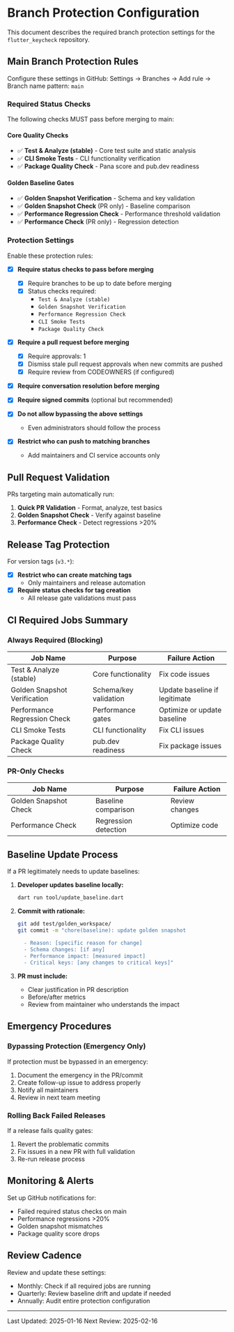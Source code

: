 # Branch Protection Configuration

This document describes the required branch protection settings for the `flutter_keycheck` repository.

## Main Branch Protection Rules

Configure these settings in GitHub: Settings → Branches → Add rule → Branch name pattern: `main`

### Required Status Checks

The following checks MUST pass before merging to main:

#### Core Quality Checks
- ✅ **Test & Analyze (stable)** - Core test suite and static analysis
- ✅ **CLI Smoke Tests** - CLI functionality verification
- ✅ **Package Quality Check** - Pana score and pub.dev readiness

#### Golden Baseline Gates
- ✅ **Golden Snapshot Verification** - Schema and key validation
- ✅ **Golden Snapshot Check** (PR only) - Baseline comparison
- ✅ **Performance Regression Check** - Performance threshold validation
- ✅ **Performance Check** (PR only) - Regression detection

### Protection Settings

Enable these protection rules:

- [x] **Require status checks to pass before merging**
  - [x] Require branches to be up to date before merging
  - [x] Status checks required:
    - `Test & Analyze (stable)`
    - `Golden Snapshot Verification`
    - `Performance Regression Check`
    - `CLI Smoke Tests`
    - `Package Quality Check`

- [x] **Require a pull request before merging**
  - [x] Require approvals: 1
  - [x] Dismiss stale pull request approvals when new commits are pushed
  - [x] Require review from CODEOWNERS (if configured)

- [x] **Require conversation resolution before merging**

- [x] **Require signed commits** (optional but recommended)

- [x] **Do not allow bypassing the above settings**
  - Even administrators should follow the process

- [x] **Restrict who can push to matching branches**
  - Add maintainers and CI service accounts only

## Pull Request Validation

PRs targeting main automatically run:

1. **Quick PR Validation** - Format, analyze, test basics
2. **Golden Snapshot Check** - Verify against baseline
3. **Performance Check** - Detect regressions >20%

## Release Tag Protection

For version tags (`v3.*`):

- [x] **Restrict who can create matching tags**
  - Only maintainers and release automation
- [x] **Require status checks for tag creation**
  - All release gate validations must pass

## CI Required Jobs Summary

### Always Required (Blocking)
| Job Name | Purpose | Failure Action |
|----------|---------|----------------|
| Test & Analyze (stable) | Core functionality | Fix code issues |
| Golden Snapshot Verification | Schema/key validation | Update baseline if legitimate |
| Performance Regression Check | Performance gates | Optimize or update baseline |
| CLI Smoke Tests | CLI functionality | Fix CLI issues |
| Package Quality Check | pub.dev readiness | Fix package issues |

### PR-Only Checks
| Job Name | Purpose | Failure Action |
|----------|---------|----------------|
| Golden Snapshot Check | Baseline comparison | Review changes |
| Performance Check | Regression detection | Optimize code |

## Baseline Update Process

If a PR legitimately needs to update baselines:

1. **Developer updates baseline locally:**
   ```bash
   dart run tool/update_baseline.dart
   ```

2. **Commit with rationale:**
   ```bash
   git add test/golden_workspace/
   git commit -m "chore(baseline): update golden snapshot
     
     - Reason: [specific reason for change]
     - Schema changes: [if any]
     - Performance impact: [measured impact]
     - Critical keys: [any changes to critical keys]"
   ```

3. **PR must include:**
   - Clear justification in PR description
   - Before/after metrics
   - Review from maintainer who understands the impact

## Emergency Procedures

### Bypassing Protection (Emergency Only)

If protection must be bypassed in an emergency:

1. Document the emergency in the PR/commit
2. Create follow-up issue to address properly
3. Notify all maintainers
4. Review in next team meeting

### Rolling Back Failed Releases

If a release fails quality gates:

1. Revert the problematic commits
2. Fix issues in a new PR with full validation
3. Re-run release process

## Monitoring & Alerts

Set up GitHub notifications for:

- Failed required status checks on main
- Performance regressions >20%
- Golden snapshot mismatches
- Package quality score drops

## Review Cadence

Review and update these settings:

- Monthly: Check if all required jobs are running
- Quarterly: Review baseline drift and update if needed
- Annually: Audit entire protection configuration

---

Last Updated: 2025-01-16
Next Review: 2025-02-16